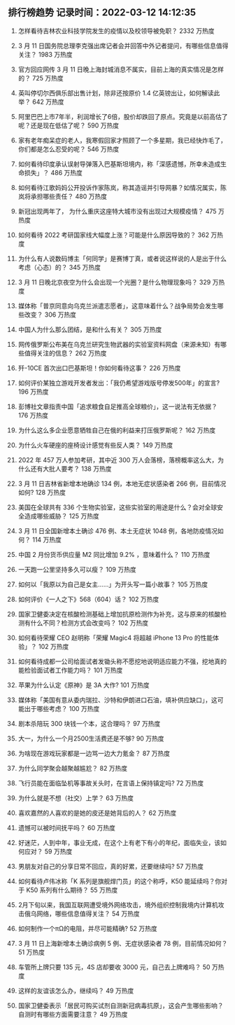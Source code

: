 
## 排行榜趋势 记录时间：2022-03-12 14:12:35
  
  1. 怎样看待吉林农业科技学院发生的疫情以及校领导被免职？ 2332 万热度
    
  2. 3 月 11 日国务院总理李克强出席记者会并回答中外记者提问，有哪些信息值得关注？ 1983 万热度
    
  3. 官方回应网传 3 月 11 日晚上海封城消息不属实，目前上海的真实情况是怎样的？ 725 万热度
    
  4. 英叫停切尔西俱乐部出售计划，除非还按原价 1.4 亿英镑出让，如何解读此举？ 642 万热度
    
  5. 阿里巴巴上市7年半，利润增长了6倍，股价却跌回了原点。究竟是以前高估了呢？还是现在低估了呢？ 590 万热度
    
  6. 家有老年痴呆症的老人，我寒假回家才照顾了一个多星期，我已经快炸毛了，你们都是怎么忍受的呢？ 546 万热度
    
  7. 如何看待印度承认误射导弹落入巴基斯坦境内，称「深感遗憾，所幸未造成生命损失」？ 486 万热度
    
  8. 如何看待江歌妈妈公开投诉作家陈岚，称其造谣并引导网暴？如情况属实，陈岚将承担哪些责任？ 480 万热度
    
  9. 新冠出现两年了， 为什么重庆这座特大城市没有出现过大规模疫情？ 475 万热度
    
  10. 如何看待 2022 考研国家线大幅度上涨？可能是什么原因导致的？ 362 万热度
    
  11. 为什么有人说数码博主「何同学」是赛博丁真，或者说这样说的人是出于什么考虑（心态）的？ 345 万热度
    
  12. 3 月 11 日晚北京夜空为什么会出现一个光圈？是什么物理现象吗？ 329 万热度
    
  13. 媒体称「普京同意向乌克兰派遣志愿者」，这意味着什么？战争局势会发生哪些改变？ 306 万热度
    
  14. 中国人为什么那么团结，是和什么有关？ 305 万热度
    
  15. 网传俄罗斯公布美在乌克兰研究生物武器的实验室资料网盘（来源未知）有哪些值得关注的信息？ 262 万热度
    
  16. 歼-10CE 首次出口巴基斯坦！你如何看待这事？ 226 万热度
    
  17. 如何评价某独立游戏开发者发出：「我仍希望游戏版号停发500年」的宣言? 196 万热度
    
  18. 彭博社文章指责中国「追求粮食自足推高全球粮价」，这一说法有无依据？ 176 万热度
    
  19. 为什么这么多企业愿意牺牲自己在俄的利益来打压俄罗斯呢？ 162 万热度
    
  20. 为什么火车硬座的座椅设计感觉有些反人类？ 149 万热度
    
  21. 2022 年 457 万人参加考研，其中近 300 万人会落榜，落榜概率这么大，为什么还有大批人要考？ 138 万热度
    
  22. 3 月 11 日吉林省新增本地确诊 134 例，本地无症状感染者 266 例，目前情况如何? 128 万热度
    
  23. 美国在全球共有 336 个生物实验室，这些实验室的用途是什么？会对全球安全造成哪些威胁？ 125 万热度
    
  24. 3 月 11 日全国新增本土确诊 476 例、本土无症状 1048 例，各地防疫情况如何？ 114 万热度
    
  25. 中国 2 月份货币供应量 M2 同比增加 9.2% ，意味着什么？ 110 万热度
    
  26. 一天跑一公里坚持多久可以瘦？ 109 万热度
    
  27. 如何以「我原以为自己是女主……」为开头写一篇小故事？ 105 万热度
    
  28. 如何评价《一人之下》568（604）话？ 102 万热度
    
  29. 国家卫健委决定在核酸检测基础上增加抗原检测作为补充，这与原来的核酸检测有什么不同？检测方式会改变吗？ 102 万热度
    
  30. 如何看待荣耀 CEO 赵明称「荣耀 Magic4 将超越 iPhone 13 Pro 的性能体验」？ 102 万热度
    
  31. 如何看待成都一公司给面试者发锄头称不愿挖地说明适应能力不强，挖地真的能检验面试者工作能力吗？ 101 万热度
    
  32. 苹果为什么认定《原神》是 3A 大作? 101 万热度
    
  33. 媒体称「美国有意从委内瑞拉、沙特和伊朗进口石油，填补供应缺口」，这可能出于哪些考虑？ 100 万热度
    
  34. 剧本杀陪玩 300 块钱一个本，这合理吗？ 97 万热度
    
  35. 大一，为什么一个月2500生活费还是不够? 90 万热度
    
  36. 为啥现在游戏玩家都是一边骂一边大力氪金？ 87 万热度
    
  37. 为什么同学聚会越聚越尴尬？ 82 万热度
    
  38. 飞行员能在面临坠机等事故关头时，在言语上保持镇定吗? 72 万热度
    
  39. 为什么就是不想（社交）上学？ 63 万热度
    
  40. 喜欢嘉然的人喜欢的是她的皮还是她背后的人？ 62 万热度
    
  41. 遗憾可以被时间抚平吗？ 60 万热度
    
  42. 好迷茫，人到中年，事业无成，在这个上有老下有小的年纪，面临失业，该如何应对？ 59 万热度
    
  43. 男朋友对自己的分享日常不回应，真的好累，还要继续吗? 57 万热度
    
  44. 如何看待卢伟冰称「K 系列是旗舰焊门员」的这个称呼，K50 能延续吗？你对于 K50 系列有什么期待？ 55 万热度
    
  45. 2月下旬以来，我国互联网遭受境外网络攻击，境外组织控制我境内计算机攻击俄乌网络，哪些信息值得关注？ 54 万热度
    
  46. 如何制作一个πΩ的电阻，并尽可能精确? 52 万热度
    
  47. 3 月 11 日上海新增本土确诊病例 5 例、无症状感染者 78 例，目前情况如何？ 51 万热度
    
  48. 车管所上牌只要 135 元，4S 店却要收 3000 元，自己去上牌难吗？ 50 万热度
    
  49. 这样的友谊该怎么办，继续吗？ 49 万热度
    
  50. 国家卫健委表示「居民可购买试剂自测新冠病毒抗原」，这会产生哪些影响？自测时有哪些方面需要注意？ 49 万热度
    